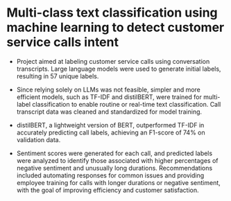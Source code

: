 # Multi-class text classification using machine learning to detect customer service calls intent

- Project aimed at labeling customer service calls using conversation transcripts. Large language models were used to generate initial labels, resulting in 57 unique labels.

- Since relying solely on LLMs was not feasible, simpler and more efficient models, such as TF-IDF and distilBERT, were trained for multi-label classification to enable routine or real-time text classification. Call transcript data was cleaned and standardized for model training.

- distilBERT, a lightweight version of BERT, outperformed TF-IDF in accurately predicting call labels, achieving an F1-score of 74% on validation data.

- Sentiment scores were generated for each call, and predicted labels were analyzed to identify those associated with higher percentages of negative sentiment and unusually long durations. Recommendations included automating responses for common issues and providing employee training for calls with longer durations or negative sentiment, with the goal of improving efficiency and customer satisfaction.

